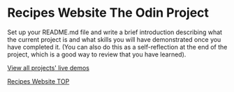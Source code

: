 # Recipes Website The Odin Project

Set up your README.md file and write a brief introduction describing what the current project is and what skills you will have demonstrated once you have completed it. (You can also do this as a self-reflection at the end of the project, which is a good way to review that you have learned).

[View all projects' live demos](https://minhhoccode111.github.io/all-projects-live-demos/) 

[Recipes Website TOP](https://minhhoccode111.github.io/recipes-website-top/)
